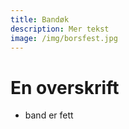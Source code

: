 ```yaml
---
title: Bandøk
description: Mer tekst
image: /img/borsfest.jpg
---
```


# En overskrift

- band er fett
